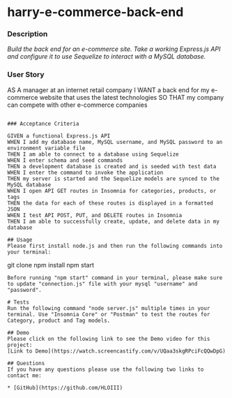 # harry-e-commerce-back-end

### Description

*Build the back end for an e-commerce site. Take a working Express.js API and configure it to use Sequelize to interact with a MySQL database.*

### User Story

AS A manager at an internet retail company
I WANT a back end for my e-commerce website that uses the latest technologies
SO THAT my company can compete with other e-commerce companies
```

### Acceptance Criteria

GIVEN a functional Express.js API
WHEN I add my database name, MySQL username, and MySQL password to an environment variable file
THEN I am able to connect to a database using Sequelize
WHEN I enter schema and seed commands
THEN a development database is created and is seeded with test data
WHEN I enter the command to invoke the application
THEN my server is started and the Sequelize models are synced to the MySQL database
WHEN I open API GET routes in Insomnia for categories, products, or tags
THEN the data for each of these routes is displayed in a formatted JSON
WHEN I test API POST, PUT, and DELETE routes in Insomnia
THEN I am able to successfully create, update, and delete data in my database

## Usage
Please first install node.js and then run the following commands into your terminal: 

```
git clone <from-repository-on-github>
npm install
npm start
```
Before running "npm start" command in your terminal, please make sure to update "connection.js" file with your mysql "username" and "password".
  
# Tests
Run the following command "node server.js" multiple times in your terminal. Use "Insomnia Core" or "Postman" to test the routes for Category, product and Tag models.

## Demo
Please click on the following link to see the Demo video for this project:
[Link to Demo](https://watch.screencastify.com/v/UQaa3skgRPciFcQQwDpG)  
  
## Questions
If you have any questions please use the following two links to contact me:

* [GitHub](https://github.com/HLOIII)  
